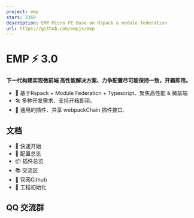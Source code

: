 ```yaml
---
project: emp
stars: 2369
description: EMP Micro FE Base on Rspack & module federation
url: https://github.com/empjs/emp
---
```


EMP ⚡ 3.0
=========

**下一代构建实现微前端 高性能解决方案、力争配置尽可能保持一致，开箱即用。**

-   🔑 基于Rspack + Module Federation + Typescript、聚焦高性能 & 微前端
-   🛠️ 多种开发需求、支持开箱即用。
-   🔩 通用的插件、共享 webpackChain 插件接口.

文档
--

-   🚀 快速开始
-   🍭 配置总览
-   📦 插件总览
-   📚 交流区
-   🎨 官网Github
-   🎯 工程初始化

QQ 交流群
------
